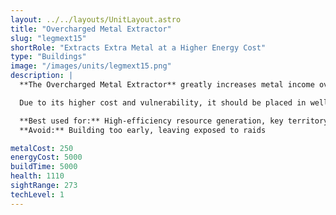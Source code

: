 ```yaml
---
layout: ../../layouts/UnitLayout.astro
title: "Overcharged Metal Extractor"
slug: "legmext15"
shortRole: "Extracts Extra Metal at a Higher Energy Cost"
type: "Buildings"
image: "/images/units/legmext15.png"
description: |
  **The Overcharged Metal Extractor** greatly increases metal income over standard extractors but comes with a significant energy upkeep. Best placed on high-yield deposits, this structure enables mid-to-late game production scaling.

  Due to its higher cost and vulnerability, it should be placed in well-defended or distant locations with strategic importance. Toggle functionality allows fine energy control in grid-constrained situations.

  **Best used for:** High-efficiency resource generation, key territory consolidation  
  **Avoid:** Building too early, leaving exposed to raids

metalCost: 250
energyCost: 5000
buildTime: 5000
health: 1110
sightRange: 273
techLevel: 1
---
```

